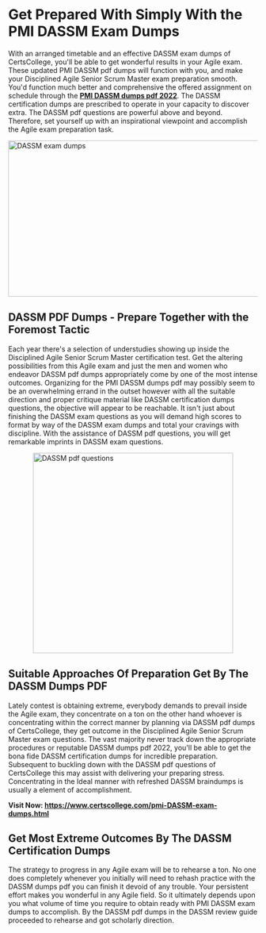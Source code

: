 <h1><strong>Get Prepared With Simply With the PMI DASSM Exam Dumps&nbsp;</strong></h1>
<p><span style="font-weight: 400;">With an arranged timetable and an effective  DASSM exam dumps of CertsCollege, you'll be able to get wonderful results in your Agile exam. These updated PMI DASSM pdf dumps will function with you, and make your Disciplined Agile Senior Scrum Master exam preparation smooth. You'd function much better and comprehensive the offered assignment on schedule through the <strong><a href="https://www.certscollege.com/pmi-DASSM-exam-dumps.html">PMI DASSM dumps pdf 2022</a></strong>. The DASSM certification dumps are prescribed to operate in your capacity to discover extra. The  DASSM pdf questions are powerful above and beyond. Therefore, set yourself up with an inspirational viewpoint and accomplish the Agile exam preparation task.&nbsp;</span></p>
<p><span style="font-weight: 400;"><img style="display: block; margin-left: auto; margin-right: auto;" src="https://i.ibb.co/CPDK3ps/Yellow-and-Blue-Initiative-Blog-Banner.png" alt="DASSM exam dumps" width="559" height="315" /></span></p>
<h2><strong>DASSM PDF Dumps - Prepare Together with the Foremost Tactic</strong></h2>
<p><span style="font-weight: 400;">Each year there's a selection of understudies showing up inside the Disciplined Agile Senior Scrum Master certification test. Get the altering possibilities from this Agile exam and just the men and women who endeavor DASSM pdf dumps appropriately come by one of the most intense outcomes. Organizing for the PMI DASSM dumps pdf may possibly seem to be an overwhelming errand in the outset however with all the suitable direction and proper critique material like DASSM certification dumps questions, the objective will appear to be reachable. It isn't just about finishing the DASSM exam questions as you will demand high scores to format by way of the DASSM exam dumps and total your cravings with discipline. With the assistance of DASSM pdf questions, you will get remarkable imprints in DASSM exam questions.</span></p>
<p><span style="font-weight: 400;"><a href="https://tinyurl.com/n94w2ds5"><img style="display: block; margin-left: auto; margin-right: auto;" src="https://i.ibb.co/9tMrhdY/Teacher-Appreciation-Invitation.png" alt="DASSM pdf questions " width="404" height="404" /></a></span></p>
<h2><strong>Suitable Approaches Of Preparation Get By The DASSM Dumps PDF</strong></h2>
<p><span style="font-weight: 400;">Lately contest is obtaining extreme, everybody demands to prevail inside the Agile exam, they concentrate on a ton on the other hand whoever is concentrating within the correct manner by planning via DASSM pdf dumps of CertsCollege, they get outcome in the Disciplined Agile Senior Scrum Master exam questions. The vast majority never track down the appropriate procedures or reputable DASSM dumps pdf 2022, you'll be able to get the bona fide DASSM certification dumps for incredible preparation. Subsequent to buckling down with the  DASSM pdf questions of CertsCollege this may assist with delivering your preparing stress. Concentrating in the Ideal manner with refreshed DASSM braindumps is usually a element of accomplishment.</span></p>
<p><span style="font-weight: 400;"><strong>Visit Now: <a href="https://www.certscollege.com/pmi-DASSM-exam-dumps.html">https://www.certscollege.com/pmi-DASSM-exam-dumps.html</a></strong></span></p>
<h2><strong>Get Most Extreme Outcomes By The DASSM Certification Dumps</strong></h2>
<p><span style="font-weight: 400;">The strategy to progress in any Agile exam will be to rehearse a ton. No one does completely whenever you initially will need to rehash practice with the DASSM dumps pdf you can finish it devoid of any trouble. Your persistent effort makes you wonderful in any Agile field. So it ultimately depends upon you what volume of time you require to obtain ready with PMI DASSM exam dumps to accomplish. By the DASSM pdf dumps in the DASSM review guide proceeded to rehearse and got scholarly direction.</span></p>
